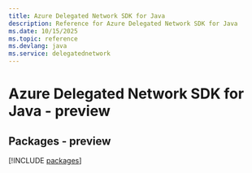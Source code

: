 ```yaml
---
title: Azure Delegated Network SDK for Java
description: Reference for Azure Delegated Network SDK for Java
ms.date: 10/15/2025
ms.topic: reference
ms.devlang: java
ms.service: delegatednetwork
---
```

# Azure Delegated Network SDK for Java - preview
## Packages - preview
[!INCLUDE [packages](delegated-network-index.md)]